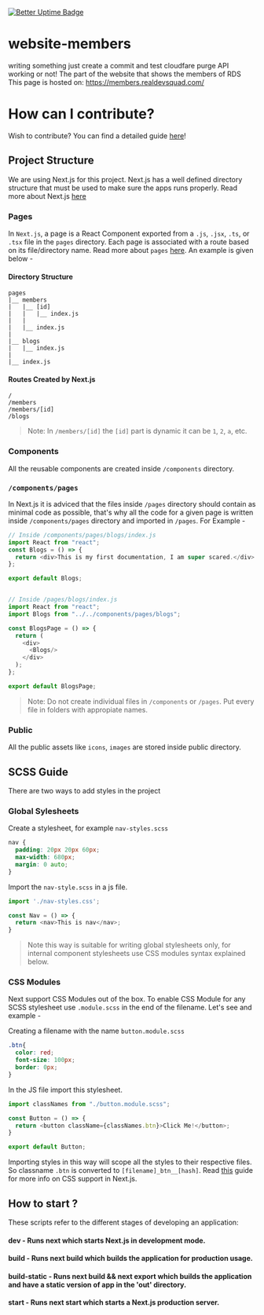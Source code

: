 [![Better Uptime Badge](https://betteruptime.com/status-badges/v1/monitor/5hv0.svg)](https://betteruptime.com/?utm_source=status_badge)

# website-members

writing something just create a commit and test cloudfare purge API working or not!
The part of the website that shows the members of RDS
This page is hosted on: https://members.realdevsquad.com/

# How can I contribute?

Wish to contribute? You can find a detailed guide [here](./CONTRIBUTING.md)!

## Project Structure

We are using Next.js for this project. Next.js has a well defined directory structure that must be used to make sure the apps runs properly. Read more about Next.js [here](https://nextjs.org/learn/basics/create-nextjs-app?utm_source=next-site&utm_medium=homepage-cta&utm_campaign=next-website)

### Pages

In `Next.js`, a page is a React Component exported from a `.js`, `.jsx`, `.ts`, or `.tsx` file in the `pages` directory. Each page is associated with a route based on its file/directory name. Read more about `pages` [here](https://nextjs.org/docs/basic-features/pages). An example is given below -

#### Directory Structure

```
pages
|__ members
|   |__ [id]
|   |   |__ index.js
|   |
|   |__ index.js
|
|__ blogs
|   |__ index.js
|
|__ index.js
```

#### Routes Created by Next.js

```
/
/members
/members/[id]
/blogs
```

> Note: In `/members/[id]` the `[id]` part is dynamic it can be `1`, `2`, `a`, etc.

### Components

All the reusable components are created inside `/components` directory.

### `/components/pages`

In Next.js it is adviced that the files inside `/pages` directory should contain as minimal code as possible, that's why all the code for a given page is written inside `/components/pages` directory and imported in `/pages`. For Example -

```JavaScript
// Inside /components/pages/blogs/index.js
import React from "react";
const Blogs = () => {
  return <div>This is my first documentation, I am super scared.</div>
};

export default Blogs;


// Inside /pages/blogs/index.js
import React from "react";
import Blogs from "../../components/pages/blogs";

const BlogsPage = () => {
  return (
    <div>
      <Blogs/>
    </div>
  );
};

export default BlogsPage;

```

> Note: Do not create individual files in `/components` or `/pages`. Put every file in folders with appropiate names.

### Public

All the public assets like `icons`, `images` are stored inside public directory.

## SCSS Guide

There are two ways to add styles in the project

### Global Sylesheets

Create a stylesheet, for example `nav-styles.scss`

```SCSS
nav {
  padding: 20px 20px 60px;
  max-width: 680px;
  margin: 0 auto;
}
```

Import the `nav-style.scss` in a js file.

```JavaScript
import './nav-styles.css';

const Nav = () => {
  return <nav>This is nav</nav>;
}
```

> Note this way is suitable for writing global stylesheets only, for internal component stylesheets use CSS modules syntax explained below.

### CSS Modules

Next support CSS Modules out of the box. To enable CSS Module for any SCSS stylesheet use `.module.scss` in the end of the filename. Let's see and example -

Creating a filename with the name `button.module.scss`

```SCSS
.btn{
  color: red;
  font-size: 100px;
  border: 0px;
}
```

In the JS file import this stylesheet.

```JavaScript
import classNames from "./button.module.scss";

const Button = () => {
  return <button className={classNames.btn}>Click Me!</button>;
}

export default Button;
```

Importing styles in this way will scope all the styles to their respective files. So classname `.btn` is converted to `[filename]_btn__[hash]`. Read [this](https://nextjs.org/docs/basic-features/built-in-css-support) guide for more info on CSS support in Next.js.

## How to start ?

These scripts refer to the different stages of developing an application:

#### dev - Runs next which starts Next.js in development mode.

#### build - Runs next build which builds the application for production usage.

#### build-static - Runs next build && next export which builds the application and have a static version of app in the 'out' directory.

#### start - Runs next start which starts a Next.js production server.

